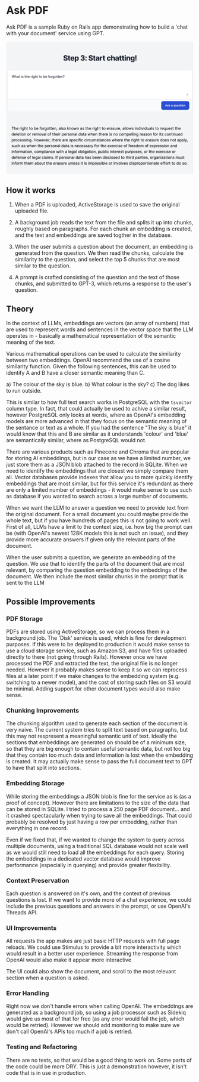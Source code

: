 # Ask PDF

Ask PDF is a sample Ruby on Rails app demonstrating how to build a 'chat with
your document' service using GPT.

![Screenshot](media/answer.png)

## How it works

1. When a PDF is uploaded, ActiveStorage is used to save the original uploaded
file.

2. A background job reads the text from the file and splits it up into chunks,
roughly based on paragraphs. For each chunk an embedding is created, and the
text and embeddings are saved togther in the database.

3. When the user submits a question about the document, an embedding is
 generated from the question. We then read the chunks, calculate the
similarity to the question, and select the top 5 chunks that are most similar
to the question.

4. A prompt is crafted consisting of the question and the text of those chunks, and
submitted to GPT-3, which returns a response to the user's question.

## Theory

In the context of LLMs, embeddings are vectors (an array of numbers) that are
used to represent words and sentences in the vector space that the LLM operates
in - basically a mathematical representation of the semantic meaning of the text.

Various mathematical operations can be used to calculate the similarity between
two embeddings. OpenAI recommend the use of a cosine similarity function. Given
the following sentences, this can be used to identify A and B have a closer
semantic meaning than C.

a) The colour of the sky is blue.
b) What colour is the sky?
c) The dog likes to run outside.

This is similar to how full text search works in PostgreSQL with the `tsvector`
column type. In fact, that could actually be used to achive a similar result,
however PostgreSQL only looks at words, where as OpenAI's embedding models are
more advanced in that they focus on the semantic meaning of the sentance or
text as a whole. If you had the sentence "The sky is blue" it would know that
this and B are similar as it understands 'colour' and 'blue' are semantically
similar, where as PostgreSQL would not.

There are various products such as Pinecone and Chroma that are popular for
storing AI embeddings, but in our case as we have a limited number, we just
store them as a JSON blob attached to the record in SQLite. When we need to
identify the embeddings that are closest we simply compare them all. Vector
databases provide indexes that allow you to more quickly identify embeddings
that are most similar, but for this service it's redundant as there are only a
limited number of embeddings - it would make sense to use such as database if
you wanted to search across a large number of documents.

When we want the LLM to answer a question we need to provide text from the
original document. For a small document you could maybe provide the whole text,
but if you have hundreds of pages this is not going to work well. First of all,
LLMs have a limit to the context size, i.e. how big the prompt can be (with
OpenAI's newest 128K models this is not such an issue), and they provide more
accurate answers if given only the relevant parts of the document.

When the user submits a question, we generate an embedding of the question. We
use that to identify the parts of the document that are most relevant, by
comparing the question embedding to the embeddings of the document. We then
include the most similar chunks in the prompt that is sent to the LLM

## Possible Improvements

### PDF Storage

PDFs are stored using ActiveStorage, so we can process them in a background
job. The 'Disk' service is used, which is fine for development purposes. If this
were to be deployed to production it would make sense to use a cloud storage
service, such as Amazon S3, and have files uploaded directly to there (not going
through Rails). However once we have processed the PDF and extracted the text,
the original file is no longer needed. However it probably makes sense to keep
it so we can reprocess files at a later point if we make changes to the
embedding system (e.g. switching to a newer model), and the cost of storing such
files on S3 would be minimal. Adding support for other document types
would also make sense.

### Chunking Improvements

The chunking algorithm used to generate each section of the document is very
naive. The current system tries to split text based on paragraphs, but this may
not respresent a meaningful semantic unit of text. Ideally the sections that
embeddings are generated on should be of a minimum size, so that they are big
enough to contain useful semantic data, but not too big that they contain too
much data and information is lost when the embedding is created. It may actually
make sense to pass the full document text to GPT to have that split into
sections.

### Embedding Storage

While storing the embeddings a JSON blob is fine for the service as is (as a
proof of concept). However there are limitations to the size of the data that
can be stored in SQLite. I tried to process a 250 page PDF document... and it
crashed spectacularly when trying to save all the embeddings. That could
probably be resolved by just having a row per embedding, rather than everything
in one record.

Even if we fixed that, if we wanted to change the system to query across
multiple documents, using a traditional SQL database would not scale well as we
would still need to load all the embeddings for each query. Storing the
embeddings in a dedicated vector database would improve performance (especially
in querying) and provide greater flexibility.

### Context Preservation

Each question is answered on it's own, and the context of previous questions
is lost. If we want to provide more of a chat experience, we could include
the previous questions and answers in the prompt, or use OpenAI's Threads API.

### UI Improvements

All requests the app makes are just basic HTTP requests with full page reloads.
We could use Stimulus to provide a bit more interactivity which would result in
a better user experience. Streaming the response from OpenAI would also make it
appear more interactive

The UI could also show the document, and scroll to the
most relevant section when a question is asked.

### Error Handling

Right now we don't handle errors when calling OpenAI. The embeddings are
generated as a background job, so using a job processor such as Sidekiq would
give us most of that for free (as any error would fail the job, which would be
retried). However we should add monitoring to make sure we don't call OpenAI's
APIs too much if a job is retried.

### Testing and Refactoring

There are no tests, so that would be a good thing to work on. Some parts of the
code could be more DRY. This is just a demonstration however, it isn't code that
is in use in production.
